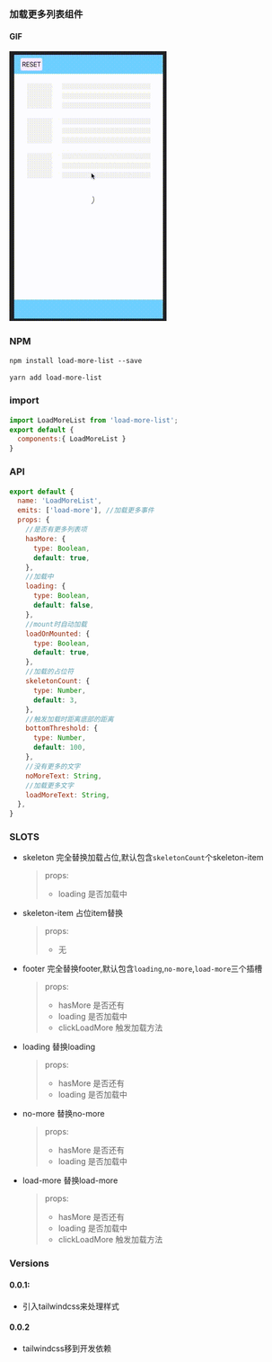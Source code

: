 ### 加载更多列表组件


#### GIF
![图片3](./gif/QQ20210701-110122.gif)


### NPM
```shell
npm install load-more-list --save
```
```shell
yarn add load-more-list
```

### import
```js
import LoadMoreList from 'load-more-list';
export default {
  components:{ LoadMoreList }
}
```


### API
```javascript
export default {
  name: 'LoadMoreList',
  emits: ['load-more'], //加载更多事件
  props: {
    //是否有更多列表项
    hasMore: {
      type: Boolean,
      default: true,
    },
    //加载中
    loading: {
      type: Boolean,
      default: false,
    },
    //mount时自动加载
    loadOnMounted: {
      type: Boolean,
      default: true,
    },
    //加载的占位符
    skeletonCount: {
      type: Number,
      default: 3,
    },
    //触发加载时距离底部的距离
    bottomThreshold: {
      type: Number,
      default: 100,
    },
    //没有更多的文字
    noMoreText: String,
    //加载更多文字
    loadMoreText: String,
  },
}
```

### SLOTS

* skeleton 完全替换加载占位,默认包含`skeletonCount`个skeleton-item
  > props: 
  > * loading 是否加载中
* skeleton-item 占位item替换
   > props:
   > * 无
* footer 完全替换footer,默认包含`loading`,`no-more`,`load-more`三个插槽
  > props:
  > * hasMore 是否还有
  > * loading 是否加载中
  > * clickLoadMore 触发加载方法
* loading 替换loading
  > props:
  > * hasMore 是否还有
  > * loading 是否加载中
* no-more 替换no-more
  > props:
  > * hasMore 是否还有
  > * loading 是否加载中
* load-more 替换load-more
  > props:
  > * hasMore 是否还有
  > * loading 是否加载中
  > * clickLoadMore 触发加载方法
### Versions

#### 0.0.1: 
*  引入tailwindcss来处理样式

#### 0.0.2
*  tailwindcss移到开发依赖
